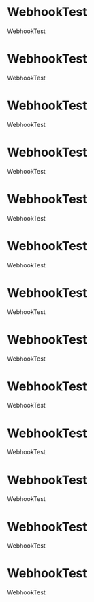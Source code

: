 # WebhookTest
WebhookTest
# WebhookTest
WebhookTest
# WebhookTest
WebhookTest
# WebhookTest
WebhookTest
# WebhookTest
WebhookTest
# WebhookTest
WebhookTest
# WebhookTest
WebhookTest
# WebhookTest
WebhookTest
# WebhookTest
WebhookTest
# WebhookTest
WebhookTest
# WebhookTest
WebhookTest
# WebhookTest
WebhookTest
# WebhookTest
WebhookTest
